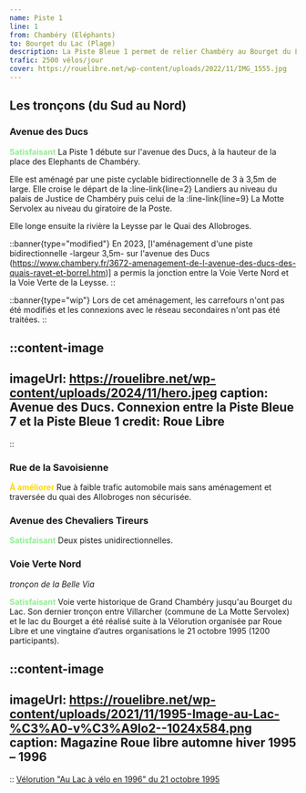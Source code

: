 ```yaml
---
name: Piste 1
line: 1
from: Chambéry (Eléphants) 
to: Bourget du Lac (Plage)
description: La Piste Bleue 1 permet de relier Chambéry au Bourget du Lac par la voie verte Nord - Belle Via (ex V63). Cette ligne a la particularité d'accueillir le trafic vélo le plus élevé de la Métropole, au niveau du compteur du palais de justice de Chambéry.
trafic: 2500 vélos/jour
cover: https://rouelibre.net/wp-content/uploads/2022/11/IMG_1555.jpg
---
```


## Les tronçons (du Sud au Nord)

### Avenue des Ducs

<span style="color:lightgreen;font-weight:bold">Satisfaisant</span> La Piste 1 débute sur l'avenue des Ducs, à la hauteur de la place des Elephants de Chambéry. 

Elle est aménagé par une piste cyclable bidirectionnelle de 3 à 3,5m de large. Elle croise le départ de la :line-link{line=2} Landiers au niveau du palais de Justice de Chambéry puis celui de la :line-link{line=9} La Motte Servolex au niveau du giratoire de la Poste.

Elle longe ensuite la rivière la Leysse par le Quai des Allobroges.

::banner{type="modified"}
En 2023, [l'aménagement d'une piste bidirectionnelle -largeur 3,5m- sur l'avenue des Ducs (https://www.chambery.fr/3672-amenagement-de-l-avenue-des-ducs-des-quais-ravet-et-borrel.htm)] a permis la jonction entre la Voie Verte Nord et la Voie Verte de la Leysse.
::

::banner{type="wip"}
Lors de cet aménagement, les carrefours n'ont pas été modifiés et les connexions avec le réseau secondaires n'ont pas été traitées.
::

::content-image
---
imageUrl: https://rouelibre.net/wp-content/uploads/2024/11/hero.jpeg
caption: Avenue des Ducs. Connexion entre la Piste Bleue 7 et la Piste Bleue 1
credit: Roue Libre
---
::


### Rue de la Savoisienne

<span style="color:gold;font-weight:bold">À améliorer</span> Rue à faible trafic automobile mais sans aménagement et traversée du quai des Allobroges non sécurisée.

### Avenue des Chevaliers Tireurs
<span style="color:lightgreen;font-weight:bold">Satisfaisant</span> Deux pistes unidirectionnelles.

### Voie Verte Nord
*tronçon de la Belle Via*

<span style="color:lightgreen;font-weight:bold">Satisfaisant</span> Voie verte historique de Grand Chambéry jusqu'au Bourget du Lac.
Son dernier tronçon entre Villarcher (commune de La Motte Servolex) et le lac du Bourget a été réalisé suite à la Vélorution organisée par Roue Libre et une vingtaine d’autres organisations le 21 octobre 1995 (1200 participants). 

::content-image
---
imageUrl: https://rouelibre.net/wp-content/uploads/2021/11/1995-Image-au-Lac-%C3%A0-v%C3%A9lo2--1024x584.png
caption: Magazine Roue libre automne hiver 1995 – 1996
---
::
[Vélorution "Au Lac à vélo en 1996" du 21 octobre 1995](https://rouelibre.net/2021/08/04/21-octobre-1995-velorution-au-lac-a-velo-en-96/)